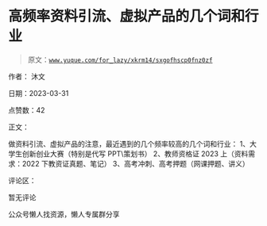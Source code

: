 # 高频率资料引流、虚拟产品的几个词和行业

> 原文：[`www.yuque.com/for_lazy/xkrm14/sxgofhscp0fnz0zf`](https://www.yuque.com/for_lazy/xkrm14/sxgofhscp0fnz0zf)

作者： 沐文

日期：2023-03-31

点赞数：42

正文：

做资料引流、虚拟产品的注意，最近遇到的几个频率较高的几个词和行业： 1、大学生创新创业大赛（特别是代写 PPT\策划书） 2、教师资格证 2023 上（资料需求：2022 下教资证真题、笔记） 3、高考冲刺、高考押题（网课押题、讲义）

评论区：

暂无评论

公众号懒人找资源，懒人专属群分享

